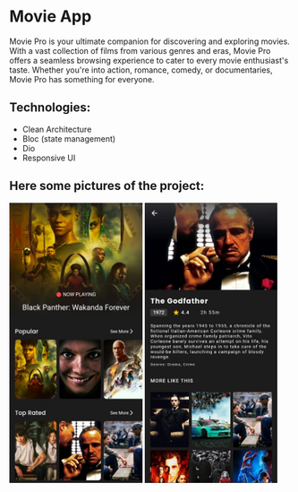 # Movie App

Movie Pro is your ultimate companion for discovering and exploring movies. With a vast collection of films from various genres and eras, Movie Pro offers a seamless browsing experience to cater to every movie enthusiast's taste. Whether you're into action, romance, comedy, or documentaries, Movie Pro has something for everyone.

## Technologies:

- Clean Architecture
- Bloc (state management)
- Dio
- Responsive UI


## Here some pictures of the project:

<img src = "screen_shots/movie-app-home-screen.jpg" height ="500"> <img src = "screen_shots/movie-app-details-screen.jpg" height ="500">




